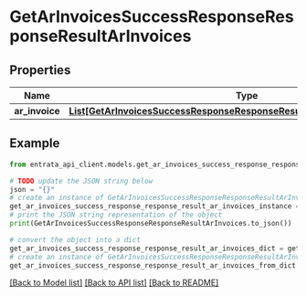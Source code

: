 # GetArInvoicesSuccessResponseResponseResultArInvoices


## Properties

Name | Type | Description | Notes
------------ | ------------- | ------------- | -------------
**ar_invoice** | [**List[GetArInvoicesSuccessResponseResponseResultArInvoicesArInvoiceInner]**](GetArInvoicesSuccessResponseResponseResultArInvoicesArInvoiceInner.md) |  | 

## Example

```python
from entrata_api_client.models.get_ar_invoices_success_response_response_result_ar_invoices import GetArInvoicesSuccessResponseResponseResultArInvoices

# TODO update the JSON string below
json = "{}"
# create an instance of GetArInvoicesSuccessResponseResponseResultArInvoices from a JSON string
get_ar_invoices_success_response_response_result_ar_invoices_instance = GetArInvoicesSuccessResponseResponseResultArInvoices.from_json(json)
# print the JSON string representation of the object
print(GetArInvoicesSuccessResponseResponseResultArInvoices.to_json())

# convert the object into a dict
get_ar_invoices_success_response_response_result_ar_invoices_dict = get_ar_invoices_success_response_response_result_ar_invoices_instance.to_dict()
# create an instance of GetArInvoicesSuccessResponseResponseResultArInvoices from a dict
get_ar_invoices_success_response_response_result_ar_invoices_from_dict = GetArInvoicesSuccessResponseResponseResultArInvoices.from_dict(get_ar_invoices_success_response_response_result_ar_invoices_dict)
```
[[Back to Model list]](../README.md#documentation-for-models) [[Back to API list]](../README.md#documentation-for-api-endpoints) [[Back to README]](../README.md)


